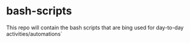 # bash-scripts
This repo will contain the bash scripts that are bing used for day-to-day activities/automations`
